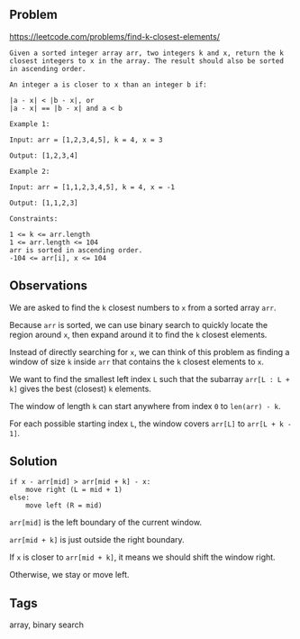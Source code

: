 ## Problem

https://leetcode.com/problems/find-k-closest-elements/

```
Given a sorted integer array arr, two integers k and x, return the k closest integers to x in the array. The result should also be sorted in ascending order.

An integer a is closer to x than an integer b if:

|a - x| < |b - x|, or
|a - x| == |b - x| and a < b

Example 1:

Input: arr = [1,2,3,4,5], k = 4, x = 3

Output: [1,2,3,4]

Example 2:

Input: arr = [1,1,2,3,4,5], k = 4, x = -1

Output: [1,1,2,3]

Constraints:

1 <= k <= arr.length
1 <= arr.length <= 104
arr is sorted in ascending order.
-104 <= arr[i], x <= 104
```

## Observations

We are asked to find the `k` closest numbers to `x` from a sorted array `arr`.

Because `arr` is sorted, we can use binary search to quickly locate the region around `x`, then expand around it to find the `k` closest elements.

Instead of directly searching for `x`, we can think of this problem as finding a window of size `k` inside `arr` that contains the `k` closest elements to `x`.

We want to find the smallest left index `L` such that the subarray `arr[L : L + k]` gives the best (closest) `k` elements.

The window of length `k` can start anywhere from index `0` to `len(arr) - k`.

For each possible starting index `L`, the window covers `arr[L]` to `arr[L + k - 1]`.

## Solution

```
if x - arr[mid] > arr[mid + k] - x:
    move right (L = mid + 1)
else:
    move left (R = mid)
```

`arr[mid]` is the left boundary of the current window.

`arr[mid + k]` is just outside the right boundary.

If `x` is closer to `arr[mid + k]`, it means we should shift the window right.

Otherwise, we stay or move left.

## Tags

array, binary search